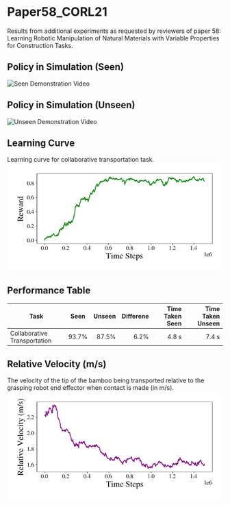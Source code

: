 # Paper58_CORL21
Results from additional experiments as requested by reviewers of paper 58: Learning Robotic Manipulation of Natural Materials with Variable Properties for Construction Tasks.

## Policy in Simulation (Seen)
![Seen Demonstration Video](/images/transport_collab_1.gif)

## Policy in Simulation (Unseen)
![Unseen Demonstration Video](/images/transport_collab_2.gif)

## Learning Curve
Learning curve for collaborative transportation task.
![Learning Curve](/images/LearningCurve.png)


## Performance Table
| Task                              | Seen      | Unseen    | Differene    | Time Taken Seen | Time Taken Unseen |
| --------------------------------- |:---------:| ---------:| ------------:| ---------------:| -----------------:|
| Collaborative Transportation      | 93.7%     | 87.5%     | 6.2%         | 4.8 s           | 7.4 s             |


## Relative Velocity (m/s)
The velocity of the tip of the bamboo being transported relative to the grasping robot end effector when contact is made (in m/s).
![Relative Velocity](/images/RelativeVelocity.png)
